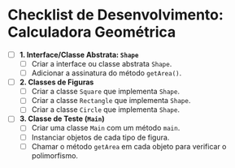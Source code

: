 # Checklist de Desenvolvimento: Calculadora Geométrica

- [ ] **1. Interface/Classe Abstrata: `Shape`**
    - [ ] Criar a interface ou classe abstrata `Shape`.
    - [ ] Adicionar a assinatura do método `getArea()`.

- [ ] **2. Classes de Figuras**
    - [ ] Criar a classe `Square` que implementa `Shape`.
    - [ ] Criar a classe `Rectangle` que implementa `Shape`.
    - [ ] Criar a classe `Circle` que implementa `Shape`.

- [ ] **3. Classe de Teste (`Main`)**
    - [ ] Criar uma classe `Main` com um método `main`.
    - [ ] Instanciar objetos de cada tipo de figura.
    - [ ] Chamar o método `getArea` em cada objeto para verificar o polimorfismo.
